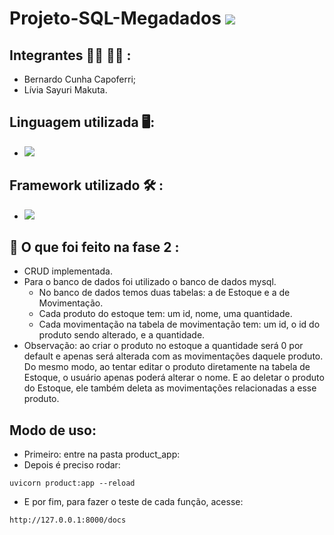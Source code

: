 # Projeto-SQL-Megadados <img src="https://img.shields.io/static/v1?label=Fase2&message=Finalizado&color=success&style=flat-square&logo=ghost"/>

## Integrantes :raising_hand_man: :raising_hand_woman: : 

- Bernardo Cunha Capoferri;
- Lívia Sayuri Makuta.

## Linguagem utilizada :desktop_computer::

- <img src="https://img.shields.io/static/v1?label=Code&message=Python&color=important&style=plastic&labelColor=black&logo=python"/>

## Framework utilizado :hammer_and_wrench: : 
- <img src="https://img.shields.io/static/v1?label=Code&message=FastAPI&color=important&style=plastic&labelColor=black&logo=FastAPI"/>

## :pushpin: O que foi feito na fase 2 :

- CRUD implementada.
- Para o banco de dados foi utilizado o banco de dados mysql.
    - No banco de dados temos duas tabelas: a de Estoque e a de Movimentação.
    - Cada produto do estoque tem: um id, nome, uma quantidade.
    - Cada movimentação na tabela de movimentação tem: um id, o id do produto sendo alterado, e a quantidade.
- Observação: ao criar o produto no estoque a quantidade será 0 por default e apenas será alterada com as movimentações daquele produto. Do mesmo modo, ao tentar editar o produto diretamente na tabela de Estoque, o usuário apenas poderá alterar o nome. E ao deletar o produto do Estoque, ele também deleta as movimentações relacionadas a esse produto.  


## Modo de uso:

- Primeiro: entre na pasta product_app:
- Depois é preciso rodar:

`uvicorn product:app --reload`

- E por fim, para fazer o teste de cada função, acesse:

`http://127.0.0.1:8000/docs`
